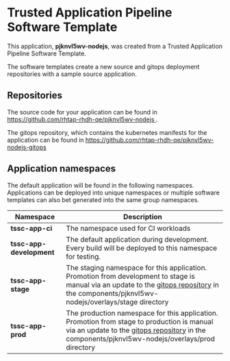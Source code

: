 # Trusted Application Pipeline Software Template

This application, **pjknvl5wv-nodejs**, was created from a Trusted Application Pipeline Software Template.

The software templates create a new source and gitops deployment repositories with a sample source application. 

## Repositories

The source code for your application can be found in [https://github.com/rhtap-rhdh-qe/pjknvl5wv-nodejs ](https://github.com/rhtap-rhdh-qe/pjknvl5wv-nodejs ).
 
The gitops repository, which contains the kubernetes manifests for the application can be found in 
[https://github.com/rhtap-rhdh-qe/pjknvl5wv-nodejs-gitops ](https://github.com/rhtap-rhdh-qe/pjknvl5wv-nodejs-gitops ) 

## Application namespaces 

The default application will be found in the following namespaces. Applications can be deployed into unique namespaces or multiple software templates can also bet generated into the same group namespaces.  

|  Namespace   |  Description   |  
| -------- | -------- |
| **tssc-app-ci** | The namespace used for CI workloads |
| **tssc-app-development** | The default application during development. Every build will be deployed to this namespace for testing. |
| **tssc-app-stage** | The staging namespace for this application. Promotion from development to stage is manual via an update to the [gitops repository](https://github.com/rhtap-rhdh-qe/pjknvl5wv-nodejs-gitops ) in the components/pjknvl5wv-nodejs/overlays/stage directory |
| **tssc-app-prod** | The production namespace for this application. Promotion from stage to production is manual via an update to the [gitops repository](https://github.com/rhtap-rhdh-qe/pjknvl5wv-nodejs-gitops ) in the components/pjknvl5wv-nodejs/overlays/prod directory |